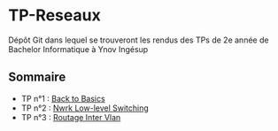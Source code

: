 # TP-Reseaux

Dépôt Git dans lequel se trouveront les rendus des TPs de 2e année de Bachelor Informatique à Ynov Ingésup

## Sommaire

* TP n°1 : [Back to Basics](https://github.com/Soteded/TP-Reseau-B2/tree/master/TP1-Back_to_Basic "Back to basiks")
* TP n°2 : [Nwrk Low-level Switching](https://github.com/Soteded/TP-Reseau-B2/tree/master/TP2-Network_Low_level-Switching "Network's Low-level switching")
* TP n°3 : [Routage Inter Vlan](https://github.com/Soteded/TP-Reseau-B2/tree/master/TP3-Routage_Inter-VLAN "Routage Inter-Vlan")
